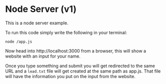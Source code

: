 # Node Server (v1)
This is a node server example.

To run this code simply write the following in your terminal:

    node /app.js

Now head into http://localhost:3000 from a browser, this will show a website with an input for your name.

Once you type something and submit you will get redirected to the same URL and a `lead.txt` file will get created at the same path as app.js. That file will have the information you put on the input from the website.